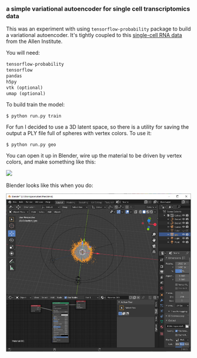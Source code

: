 ### a simple variational autoencoder for single cell transcriptomics data

This was an experiment with using `tensorflow-probability` package to build a variational autoencoder.  It's tightly coupled to this [single-cell RNA data](https://celltypes.brain-map.org/rnaseq/mouse_ctx-hip_10x) from the Allen Institute. 

You will need:
```
tensorflow-probability
tensorflow
pandas
h5py
vtk (optional)
umap (optional)
```

To build train the model:
```
$ python run.py train
```

For fun I decided to use a 3D latent space, so there is a utility for saving the output a PLY file full of spheres with vertex colors.  To use it:

```
$ python run.py geo
```

You can open it up in Blender, wire up the material to be driven by vertex colors, and make something like this:

<img src="https://github.com/dyf/xt-vae/blob/main/spinning.gif?raw=true">

Blender looks like this when you do:

<img src="https://github.com/dyf/xt-vae/blob/main/blender_screenshot.png?raw=true">
